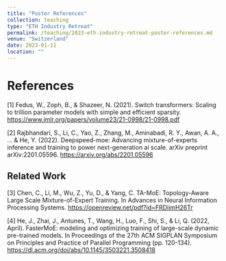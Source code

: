 ```yaml
---
title: "Poster References"
collection: teaching
type: "ETH Industry Retreat"
permalink: /teaching/2023-eth-industry-retreat-poster-references.md
venue: "Switzerland"
date: 2023-01-11
location: ""
---
```


# References

[1] Fedus, W., Zoph, B., & Shazeer, N. (2021). Switch transformers: Scaling to trillion parameter models with simple and efficient sparsity. https://www.jmlr.org/papers/volume23/21-0998/21-0998.pdf  
  
[2] Rajbhandari, S., Li, C., Yao, Z., Zhang, M., Aminabadi, R. Y., Awan, A. A., ... & He, Y. (2022). Deepspeed-moe: Advancing mixture-of-experts inference and training to power next-generation ai scale. arXiv preprint arXiv:2201.05596. https://arxiv.org/abs/2201.05596  

## Related Work
[3] Chen, C., Li, M., Wu, Z., Yu, D., & Yang, C. TA-MoE: Topology-Aware Large Scale Mixture-of-Expert Training. In Advances in Neural Information Processing Systems. https://openreview.net/pdf?id=FRDiimH26Tr
      
[4] He, J., Zhai, J., Antunes, T., Wang, H., Luo, F., Shi, S., & Li, Q. (2022, April). FasterMoE: modeling and optimizing training of large-scale dynamic pre-trained models. In Proceedings of the 27th ACM SIGPLAN Symposium on Principles and Practice of Parallel Programming (pp. 120-134). https://dl.acm.org/doi/abs/10.1145/3503221.3508418  